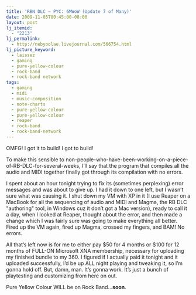 ```yaml
---
title: 'RBN DLC – PYC: 6MWoW (Update 7 of Many)'
date: 2009-11-05T00:45:00-08:00
layout: post
lj_itemid:
  - "2213"
lj_permalink:
  - http://nebyoolae.livejournal.com/566754.html
lj_picture_keyword:
  - laissez
  - gaming
  - pure-yellow-colour
  - rock-band
  - rock-band network
tags:
  - gaming
  - midi
  - music-composition
  - note-charts
  - pure-yellow-colour
  - pure-yellow-colour
  - reaper
  - rock-band
  - rock-band-network
---
```

OMFG! I got it to build! I got to build!

To make this sensible to non-people-who-have-been-working-on-a-piece-of-RB-DLC-for-several-weeks, I&#8217;ll say that the program that compiles all the audio and MIDI together finally got through its compilation with no errors.

<!--more-->

I spent about an hour tonight trying to fix its (sometimes perplexing) error messages and was about to give up. I had it down to one left, but I wasn&#8217;t sure what was causing it. I shut down my VM with XP in it (I use Reaper on a MacBook for all the sequencing of audio and MIDI and Magma, the RB DLC "authoring" tool, in Windows cuz it don&#8217;t got a Mac version), ready to call it a day, when I looked at Reaper, thought about the error, and then made a change which I was fairly sure was going to make everything all better. Fired up the VM again, fired up Magma, crossed my fingers, and BAM! No errors.

All that&#8217;s left now is for me to either pay $50 for 4 months or $100 for 12 months of FULL-ON Microsoft XNA membership, necessary for uploading my finished bundle to my 360. I figured if I actually paid it tonight and it uploaded successfully, I&#8217;d be up ALL night playing and tweaking it, so I&#8217;m gonna hold off. But, damn, man. It&#8217;s gonna work. It&#8217;s just a bunch of playtesting and customizing from here on out.

Pure Yellow Colour WILL be on Rock Band&#8230;**soon**.
